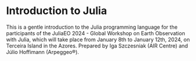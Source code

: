 # Introduction to Julia
This is a gentle introduction to the Julia programming language for the participants of the JuliaEO 2024 - Global Workshop on Earth Observation with Julia, which will take place from January 8th to January 12th, 2024, on Terceira Island in the Azores. Prepared by Iga Szczesniak (AIR Centre) and Júlio Hoffimann (Arpeggeo®).